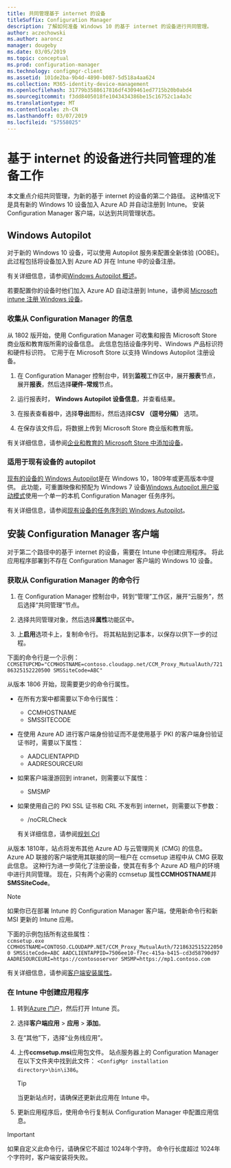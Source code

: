 ```yaml
---
title: 共同管理基于 internet 的设备
titleSuffix: Configuration Manager
description: 了解如何准备 Windows 10 的基于 internet 的设备进行共同管理。
author: aczechowski
ms.author: aaroncz
manager: dougeby
ms.date: 03/05/2019
ms.topic: conceptual
ms.prod: configuration-manager
ms.technology: configmgr-client
ms.assetid: 101de2ba-9b4d-4890-b087-5d518a4aa624
ms.collection: M365-identity-device-management
ms.openlocfilehash: 31779b3588617816df4309461ed7715b20b0abd4
ms.sourcegitcommit: f3dd8405018fe1043434386be15c16752c1a4a3c
ms.translationtype: MT
ms.contentlocale: zh-CN
ms.lasthandoff: 03/07/2019
ms.locfileid: "57558025"
---
```

# <a name="how-to-prepare-internet-based-devices-for-co-management"></a>基于 internet 的设备进行共同管理的准备工作

本文重点介绍共同管理，为新的基于 internet 的设备的第二个路径。 这种情况下是具有新的 Windows 10 设备加入 Azure AD 并自动注册到 Intune。 安装 Configuration Manager 客户端，以达到共同管理状态。  



## <a name="windows-autopilot"></a>Windows Autopilot

对于新的 Windows 10 设备，可以使用 Autopilot 服务来配置全新体验 (OOBE)。 此过程包括将设备加入到 Azure AD 并在 Intune 中的设备注册。  

有关详细信息，请参阅[Windows Autopilot 概述](https://docs.microsoft.com/windows/deployment/windows-autopilot/windows-autopilot)。    

若要配置你的设备时他们加入 Azure AD 自动注册到 Intune，请参阅 [Microsoft intune 注册 Windows 设备](https://docs.microsoft.com/intune/windows-enroll)。  


### <a name="gather-information-from-configuration-manager"></a>收集从 Configuration Manager 的信息

从 1802 版开始，使用 Configuration Manager 可收集和报告 Microsoft Store 商业版和教育版所需的设备信息。 此信息包括设备序列号、Windows 产品标识符和硬件标识符。 它用于在 Microsoft Store 以支持 Windows Autopilot 注册设备。 

1. 在 Configuration Manager 控制台中，转到**监视**工作区中，展开**报表**节点，展开**报表**，然后选择**硬件-常规**节点。  

2. 运行报表时， **Windows Autopilot 设备信息**，并查看结果。  

3. 在报表查看器中，选择**导出**图标，然后选择**CSV （逗号分隔）** 选项。  

4. 在保存该文件后，将数据上传到 Microsoft Store 商业版和教育版。  

有关详细信息，请参阅[企业和教育的 Microsoft Store 中添加设备](https://docs.microsoft.com/microsoft-store/add-profile-to-devices#add-devices-and-apply-autopilot-deployment-profile)。


### <a name="autopilot-for-existing-devices"></a>适用于现有设备的 autopilot
<!--1358333-->

[现有的设备的 Windows Autopilot](https://techcommunity.microsoft.com/t5/Windows-IT-Pro-Blog/New-Windows-Autopilot-capabilities-and-expanded-partner-support/ba-p/260430)是在 Windows 10，1809年或更高版本中提供。 此功能，可重置映像和预配为 Windows 7 设备[Windows Autopilot 用户驱动模式](https://docs.microsoft.com/windows/deployment/windows-autopilot/user-driven)使用一个单一的本机 Configuration Manager 任务序列。 

有关详细信息，请参阅[现有设备的任务序列的 Windows Autopilot](/sccm/osd/deploy-use/windows-autopilot-for-existing-devices)。



## <a name="install-the-configuration-manager-client"></a>安装 Configuration Manager 客户端

对于第二个路径中的基于 internet 的设备，需要在 Intune 中创建应用程序。 将此应用程序部署到不存在 Configuration Manager 客户端的 Windows 10 设备。 

### <a name="get-the-command-line-from-configuration-manager"></a>获取从 Configuration Manager 的命令行

1. 在 Configuration Manager 控制台中，转到“管理”工作区，展开“云服务”，然后选择“共同管理”节点。  

2. 选择共同管理对象，然后选择**属性**功能区中。  

3. 上**启用**选项卡上，复制命令行。 将其粘贴到记事本，以保存以供下一步的过程。  

下面的命令行是一个示例： `CCMSETUPCMD="CCMHOSTNAME=contoso.cloudapp.net/CCM_Proxy_MutualAuth/72186325152220500 SMSSiteCode=ABC"`

<!--1358215--> 从版本 1806 开始，现需要更少的命令行属性。  

- 在所有方案中都需要以下命令行属性：  
    - CCMHOSTNAME  
    - SMSSITECODE  

- 在使用 Azure AD 进行客户端身份验证而不是使用基于 PKI 的客户端身份验证证书时，需要以下属性：  
    - AADCLIENTAPPID  
    - AADRESOURCEURI  

- 如果客户端漫游回到 intranet，则需要以下属性：  
    - SMSMP  

- 如果使用自己的 PKI SSL 证书和 CRL 不发布到 internet，则需要以下参数：  
    - /noCRLCheck  
    
     有关详细信息，请参阅[规划 Crl](/sccm/core/plan-design/security/plan-for-security#-plan-for-the-site-server-signing-certificate-self-signed)  

从版本 1810年，站点将发布其他 Azure AD 与云管理网关 (CMG) 的信息。 Azure AD 联接的客户端使用其联接的同一租户在 ccmsetup 进程中从 CMG 获取此信息。 这种行为进一步简化了注册设备，使其在有多个 Azure AD 租户的环境中进行共同管理。 现在，只有两个必需的 ccmsetup 属性**CCMHOSTNAME**并**SMSSiteCode**。<!--3607731-->

> [!Note]
> 如果你已在部署 Intune 的 Configuration Manager 客户端，使用新命令行和新 MSI 更新的 Intune 应用。 <!-- SCCMDocs-pr issue 3084 -->

下面的示例包括所有这些属性：   
`ccmsetup.exe CCMHOSTNAME=CONTOSO.CLOUDAPP.NET/CCM_Proxy_MutualAuth/72186325152220500 SMSSiteCode=ABC AADCLIENTAPPID=7506ee10-f7ec-415a-b415-cd3d58790d97 AADRESOURCEURI=https://contososerver SMSMP=https://mp1.contoso.com`

有关详细信息，请参阅[客户端安装属性](/sccm/core/clients/deploy/about-client-installation-properties)。


### <a name="create-the-app-in-intune"></a>在 Intune 中创建应用程序

1. 转到[Azure 门户](https://portal.azure.com)，然后打开 Intune 页。  

2. 选择**客户端应用** > **应用** > **添加**。  

3. 在“其他”下，选择“业务线应用”。  

4. 上传**ccmsetup.msi**应用包文件。 站点服务器上的 Configuration Manager 在以下文件夹中找到此文件： `<ConfigMgr installation directory>\bin\i386`。  

    > [!Tip]  
    > 当更新站点时，请确保还更新此应用在 Intune 中。  

5. 更新应用程序后，使用命令行复制从 Configuration Manager 中配置应用信息。  

> [!IMPORTANT]    
> 如果自定义此命令行，请确保它不超过 1024年个字符。 命令行长度超过 1024年个字符时，客户端安装将失败。


